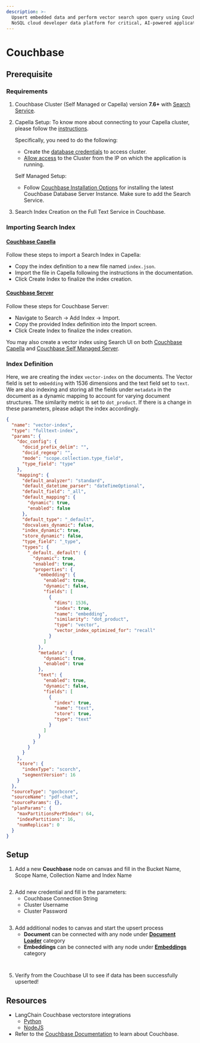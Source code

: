 ```yaml
---
description: >-
  Upsert embedded data and perform vector search upon query using Couchbase, a
  NoSQL cloud developer data platform for critical, AI-powered applications.
---
```


# Couchbase

## Prerequisite

### Requirements

1. Couchbase Cluster (Self Managed or Capella) version **7.6+** with [Search Service](https://docs.couchbase.com/server/current/search/search.html).
2.  Capella Setup: To know more about connecting to your Capella cluster, please follow the [instructions](https://docs.couchbase.com/cloud/get-started/connect.html?_gl=1*1yhpmel*_gcl_au*MTMzNDE3NTQxLjE3MzY5MjA5MzQ.).

    Specifically, you need to do the following:

    * Create the [database credentials](https://docs.couchbase.com/cloud/clusters/manage-database-users.html?_gl=1*19zk7vq*_gcl_au*MTMzNDE3NTQxLjE3MzY5MjA5MzQ.) to access cluster.
    * [Allow access](https://docs.couchbase.com/cloud/clusters/allow-ip-address.html?_gl=1*19zk7vq*_gcl_au*MTMzNDE3NTQxLjE3MzY5MjA5MzQ.) to the Cluster from the IP on which the application is running.

    Self Managed Setup:

    * Follow [Couchbase Installation Options](https://developer.couchbase.com/tutorial-couchbase-installation-options) for installing the latest Couchbase Database Server Instance. Make sure to add the Search Service.
3. Search Index Creation on the Full Text Service in Couchbase.

### Importing Search Index

#### [Couchbase Capella](\(https:/docs.couchbase.com/cloud/search/import-search-index.html)

Follow these steps to import a Search Index in Capella:

* Copy the index definition to a new file named `index.json`.
* Import the file in Capella following the instructions in the documentation.
* Click Create Index to finalize the index creation.

#### [Couchbase Server](\(https:/docs.couchbase.com/server/current/search/import-search-index.html)

Follow these steps for Couchbase Server:

* Navigate to Search → Add Index → Import.
* Copy the provided Index definition into the Import screen.
* Click Create Index to finalize the index creation.

You may also create a vector index using Search UI on both [Couchbase Capella](https://docs.couchbase.com/cloud/vector-search/create-vector-search-index-ui.html?_gl=1*1rglcpj*_gcl_au*MTMzNDE3NTQxLjE3MzY5MjA5MzQ.) and [Couchbase Self Managed Server](https://docs.couchbase.com/server/current/vector-search/create-vector-search-index-ui.html?_gl=1*t7aeet*_gcl_au*MTMzNDE3NTQxLjE3MzY5MjA5MzQ.).

### Index Definition

Here, we are creating the index `vector-index` on the documents. The Vector field is set to `embedding` with 1536 dimensions and the text field set to `text`. We are also indexing and storing all the fields under `metadata` in the document as a dynamic mapping to account for varying document structures. The similarity metric is set to `dot_product`. If there is a change in these parameters, please adapt the index accordingly.

```json
{
  "name": "vector-index",
  "type": "fulltext-index",
  "params": {
    "doc_config": {
      "docid_prefix_delim": "",
      "docid_regexp": "",
      "mode": "scope.collection.type_field",
      "type_field": "type"
    },
    "mapping": {
      "default_analyzer": "standard",
      "default_datetime_parser": "dateTimeOptional",
      "default_field": "_all",
      "default_mapping": {
        "dynamic": true,
        "enabled": false
      },
      "default_type": "_default",
      "docvalues_dynamic": false,
      "index_dynamic": true,
      "store_dynamic": false,
      "type_field": "_type",
      "types": {
        "_default._default": {
          "dynamic": true,
          "enabled": true,
          "properties": {
            "embedding": {
              "enabled": true,
              "dynamic": false,
              "fields": [
                {
                  "dims": 1536,
                  "index": true,
                  "name": "embedding",
                  "similarity": "dot_product",
                  "type": "vector",
                  "vector_index_optimized_for": "recall"
                }
              ]
            },
            "metadata": {
              "dynamic": true,
              "enabled": true
            },
            "text": {
              "enabled": true,
              "dynamic": false,
              "fields": [
                {
                  "index": true,
                  "name": "text",
                  "store": true,
                  "type": "text"
                }
              ]
            }
          }
        }
      }
    },
    "store": {
      "indexType": "scorch",
      "segmentVersion": 16
    }
  },
  "sourceType": "gocbcore",
  "sourceName": "pdf-chat",
  "sourceParams": {},
  "planParams": {
    "maxPartitionsPerPIndex": 64,
    "indexPartitions": 16,
    "numReplicas": 0
  }
}

```

## Setup

1. Add a new **Couchbase** node on canvas and fill in the Bucket Name, Scope Name, Collection Name and Index Name

<figure><img src="/assets/couchbase_1.png" alt=""><figcaption></figcaption></figure>

2. Add new credential and fill in the parameters:
   * Couchbase Connection String
   * Cluster Username
   * Cluster Password

<figure><img src="/assets/couchbase_2.png" alt=""><figcaption></figcaption></figure>

3. Add additional nodes to canvas and start the upsert process
   * **Document** can be connected with any node under [**Document Loader**](../document-loaders/) category
   * **Embeddings** can be connected with any node under [**Embeddings** ](../embeddings/)category

<figure><img src="/assets/couchbase_3.png" alt=""><figcaption></figcaption></figure>

<figure><img src="/assets/couchbase_4.png" alt=""><figcaption></figcaption></figure>

5. Verify from the Couchbase UI to see if data has been successfully upserted!

## Resources

* LangChain Couchbase vectorstore integrations
  * [Python](https://python.langchain.com/docs/integrations/vectorstores/couchbase/)
  * [NodeJS](https://js.langchain.com/docs/integrations/vectorstores/couchbase/)
* Refer to the [Couchbase Documentation](https://docs.couchbase.com/home/index.html) to learn about Couchbase.
